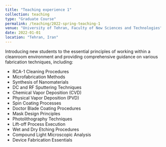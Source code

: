```yaml
---
title: "Teaching experience 1"
collection: teaching
type: "Graduate Course"
permalink: /teaching/2022-spring-teaching-1
venue: "University of Tehran, Faculty of New Sciences and Technologies"
date: 2022-01-01
location: "Tehran, Iran"
---
```


Introducing new students to the essential principles of working within a cleanroom environment and providing comprehensive guidance on various fabrication techniques, including:

* RCA-1 Cleaning Procedures
* Microfabrication Methods
* Synthesis of Nanomaterials
* DC and RF Sputtering Techniques
* Chemical Vapor Deposition (CVD)
* Physical Vapor Deposition (PVD)
* Spin Coating Processes
* Doctor Blade Coating Procedures
* Mask Design Principles
* Photolithography Techniques
* Lift-off Process Execution
* Wet and Dry Etching Procedures
* Compound Light Microscopic Analysis
* Device Fabrication Essentials
